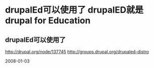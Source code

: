 # drupalEd可以使用了 drupalED就是drupal for Education

## drupalEd可以使用了
http://drupal.org/node/137745
http://groups.drupal.org/drupaled-distro


2008-01-03